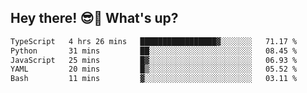 ## Hey there! 😎👋 What's up?

<!--START_SECTION:waka-->

```txt
TypeScript   4 hrs 26 mins   █████████████████▓░░░░░░░   71.17 %
Python       31 mins         ██░░░░░░░░░░░░░░░░░░░░░░░   08.45 %
JavaScript   25 mins         █▓░░░░░░░░░░░░░░░░░░░░░░░   06.93 %
YAML         20 mins         █▒░░░░░░░░░░░░░░░░░░░░░░░   05.52 %
Bash         11 mins         ▓░░░░░░░░░░░░░░░░░░░░░░░░   03.11 %
```

<!--END_SECTION:waka-->
